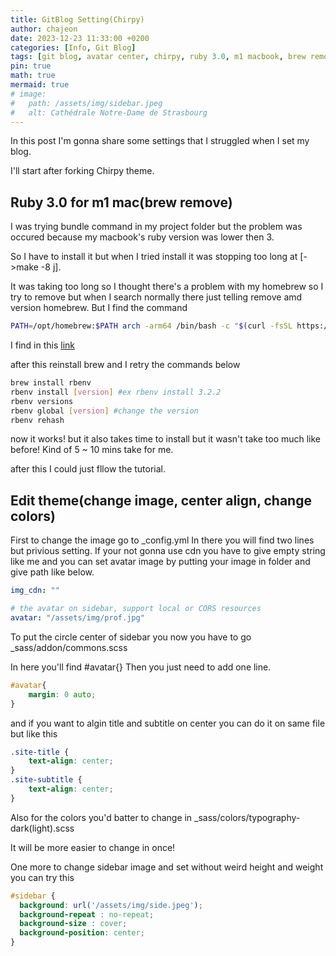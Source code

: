 ```yaml
---
title: GitBlog Setting(Chirpy)
author: chajeon
date: 2023-12-23 11:33:00 +0200
categories: [Info, Git Blog]
tags: [git blog, avatar center, chirpy, ruby 3.0, m1 macbook, brew remove]
pin: true
math: true
mermaid: true
# image:
#   path: /assets/img/sidebar.jpeg
#   alt: Cathédrale Notre-Dame de Strasbourg
---
```



In this post I'm gonna share some settings that I struggled when I set my blog.

I'll start after forking Chirpy theme.

## Ruby 3.0 for m1 mac(brew remove)
I was trying bundle command in my project folder but the problem was occured because my macbook's ruby version was lower then 3.

So I have to install it but when I tried install it was stopping too long at [->make -8 j].

It was taking too long so I thought there's a problem with my homebrew so I try to remove but when I search normally there just telling remove amd version homebrew.
But I find the command

```bash
PATH=/opt/homebrew:$PATH arch -arm64 /bin/bash -c "$(curl -fsSL https://raw.githubusercontent.com/Homebrew/install/HEAD/uninstall.sh)"
```
I find in this [link](https://stackoverflow.com/questions/72890277/i-cant-uninstall-brew-on-macos-apple-silicon)

after this reinstall brew and I retry the commands below

```bash
brew install rbenv
rbenv install [version] #ex rbenv install 3.2.2
rbenv versions
rbenv global [version] #change the version
rbenv rehash
```
now it works! but it also takes time to install but it wasn't take too much like before! Kind of 5 ~ 10 mins take for me.

after this I could just fllow the tutorial.

## Edit theme(change image, center align, change colors)

First to change the image go to _config.yml
In there you will find two lines but privious setting.
If your not gonna use cdn you have to give empty string like me and you can set avatar image by putting your image in folder and give path like below.

```yml
img_cdn: ""

# the avatar on sidebar, support local or CORS resources
avatar: "/assets/img/prof.jpg"
```

To put the circle center of sidebar you now you have to go _sass/addon/commons.scss

In here you'll find #avatar{}
Then you just need to add one line.

```scss
#avatar{
	margin: 0 auto;
}
```
and if you want to algin title and subtitle on center you can do it on same file but like this

```scss
.site-title {
	text-align: center;
}
.site-subtitle {
	text-align: center;
}
```
Also for the colors you'd batter to change in _sass/colors/typography-dark(light).scss

It will be more easier to change in once!

One more to change sidebar image and set without weird height and weight you can try this

```scss
#sidebar {
  background: url('/assets/img/side.jpeg');
  background-repeat : no-repeat;
  background-size : cover;
  background-position: center;
}
```
